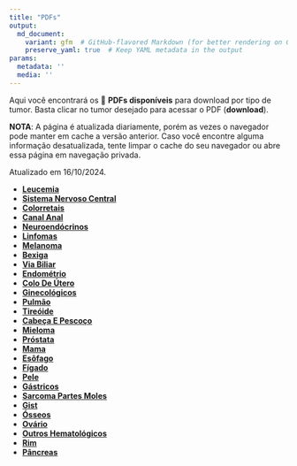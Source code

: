 ```yaml
---
title: "PDFs"
output: 
  md_document:
    variant: gfm  # GitHub-flavored Markdown (for better rendering on GitHub)
    preserve_yaml: true  # Keep YAML metadata in the output
params:
  metadata: ''
  media: ''
---
```


Aqui você encontrará os 📝 **PDFs disponíveis** para download por tipo
de tumor. Basta clicar no tumor desejado para acessar o PDF
(**download**).

**NOTA**: A página é atualizada diariamente, porém as vezes o navegador
pode manter em cache a versão anterior. Caso você encontre alguma
informação desatualizada, tente limpar o cache do seu navegador ou abre
essa página em navegação privada.

Atualizado em 16/10/2024.

- [**Leucemia**](https://coeoralmeds-e768.restdb.io/media/670f681df63b804800014856?download=true)
- [**Sistema Nervoso
  Central**](https://coeoralmeds-e768.restdb.io/media/670f681ef63b804800014859?download=true)
- [**Colorretais**](https://coeoralmeds-e768.restdb.io/media/670f6820f63b80480001485f?download=true)
- [**Canal
  Anal**](https://coeoralmeds-e768.restdb.io/media/670f6822f63b804800014861?download=true)
- [**Neuroendócrinos**](https://coeoralmeds-e768.restdb.io/media/670f6823f63b804800014863?download=true)
- [**Linfomas**](https://coeoralmeds-e768.restdb.io/media/670f6824f63b804800014864?download=true)
- [**Melanoma**](https://coeoralmeds-e768.restdb.io/media/670f6825f63b804800014866?download=true)
- [**Bexiga**](https://coeoralmeds-e768.restdb.io/media/670f6826f63b804800014868?download=true)
- [**Via
  Biliar**](https://coeoralmeds-e768.restdb.io/media/670f6828f63b80480001486a?download=true)
- [**Endométrio**](https://coeoralmeds-e768.restdb.io/media/670f6829f63b80480001486c?download=true)
- [**Colo De
  Útero**](https://coeoralmeds-e768.restdb.io/media/670f682af63b80480001486e?download=true)
- [**Ginecológicos**](https://coeoralmeds-e768.restdb.io/media/670f682bf63b804800014870?download=true)
- [**Pulmão**](https://coeoralmeds-e768.restdb.io/media/670f682cf63b804800014872?download=true)
- [**Tireóide**](https://coeoralmeds-e768.restdb.io/media/670f682ef63b804800014876?download=true)
- [**Cabeça E
  Pescoço**](https://coeoralmeds-e768.restdb.io/media/670f6830f63b804800014878?download=true)
- [**Mieloma**](https://coeoralmeds-e768.restdb.io/media/670f6831f63b80480001487a?download=true)
- [**Próstata**](https://coeoralmeds-e768.restdb.io/media/670f6832f63b80480001487d?download=true)
- [**Mama**](https://coeoralmeds-e768.restdb.io/media/670f6834f63b804800014881?download=true)
- [**Esôfago**](https://coeoralmeds-e768.restdb.io/media/670f6835f63b804800014883?download=true)
- [**Fígado**](https://coeoralmeds-e768.restdb.io/media/670f6837f63b804800014885?download=true)
- [**Pele**](https://coeoralmeds-e768.restdb.io/media/670f6838f63b804800014887?download=true)
- [**Gástricos**](https://coeoralmeds-e768.restdb.io/media/670f6839f63b804800014889?download=true)
- [**Sarcoma Partes
  Moles**](https://coeoralmeds-e768.restdb.io/media/670f683af63b80480001488b?download=true)
- [**Gist**](https://coeoralmeds-e768.restdb.io/media/670f683bf63b80480001488d?download=true)
- [**Ósseos**](https://coeoralmeds-e768.restdb.io/media/670f683cf63b80480001488f?download=true)
- [**Ovário**](https://coeoralmeds-e768.restdb.io/media/670f683df63b804800014891?download=true)
- [**Outros
  Hematológicos**](https://coeoralmeds-e768.restdb.io/media/670f683ef63b804800014893?download=true)
- [**Rim**](https://coeoralmeds-e768.restdb.io/media/670f683ff63b804800014895?download=true)
- [**Pâncreas**](https://coeoralmeds-e768.restdb.io/media/670f6841f63b804800014897?download=true)
